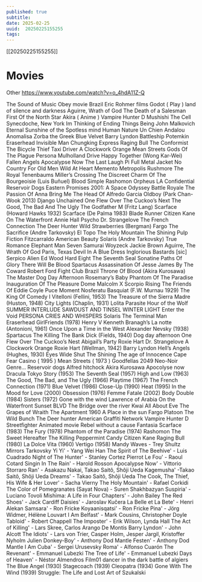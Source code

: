 ```yaml
---
published: true
subtitle: 
date: 2025-02-25
uuid:  20250225155255
tags: 
---
```


[[20250225155255]]

# Movies

Other
https://www.youtube.com/watch?v=o_4hdA11Z-Q

The Sound of Music
Obey movie
Brazil
Eric Rohmer films
Godot ( Play )
land of silence and darkness
Aguirre, Wrath of God
The Death of a Salesman
First Of the North Star
Akira ( Anime )
Vampire Hunter D
Mushishi
The Cell
Synecdoche, New York
Im Thinking of Ending Things
Being John Malkovich
Eternal Sunshine of the Spotless mind
Human Nature
Un Chien Andalou
Anomalisa
Zorba the Greek
Blue Velvet
Barry Lyndon
Battleship Potemkin
Eraserhead
Invisible Man
Chungking Express
Raging Bull
The Conformist
The Bicycle Thief
Taxi Driver
A Clockwork Orange
Mean Streets
Gods Of The Plague
Persona
Mulholland Drive
Happy Together (Wong Kar-Wei)
Fallen Angels
Apocalypse Now
The Last Laugh
Pi
Full Metal Jacket
No Country For Old Men
Wild At Heart
Memento
Metropolis Rushmore
The Royal Tenenbaums
Miller’s Crossing
The Discreet Charm Of The Bourgeoisie (Luis Buñuel)
Blood Simple
Rashomon
Orpheus
LA Confidential
Reservoir Dogs
Eastern Promises
2001: A Space Odyssey
Battle Royale
The Passion Of Anna
Bring Me The Head Of Alfredo Garcia
Oldboy (Park Chan-Wook 2013)
Django Unchained
One Flew Over The Cuckoo’s Next
The Good, The Bad And The Ugly
The Godfather
M (Fritz Lang)
Scarface (Howard Hawks 1932)
Scarface (De Palma 1983)
Blade Runner
Citizen Kane
On The Waterfront
Annie Hall
Psycho
Dr. Strangelove
The French Connection
The Deer Hunter
Wild Strawberries (Bergman)
Fargo
The Sacrifice (Andre Tarkovsky)
El Topo
The Holy Mountain
The Shining
Pulp Fiction
Fitzcarraldo
American Beauty
Solaris (Andre Tarkovsky)
True Romance
Elephant Man
Seven Samurai
Woyzeck
Jackie Brown
Aguirre, The Wrath Of God
Paris, Texas
Devil In A Blue Dress
Inglorious Bastards [sic]
Serpico
Alien
Ed Wood
Hard Eight
The Seventh Seal
Sonatine
Paths Of Glory
There Will Be Blood
Spartacus
Assassination Of Jesse James By The Coward Robert Ford
Fight Club
Brazil
Throne Of Blood (Akira Kurosawa)
The Master
Dog Day Afternoon
Rosemary’s Baby
Phantom Of The Paradise
Inauguration Of The Pleasure Dome
Malcolm X
Scorpio Rising
The Friends Of Eddie Coyle
Puce Moment
Nosferatu
Basquiat (F.W. Murnau 1929)
The King Of Comedy
I Vitelloni (Fellini, 1953)
The Treasure of the Sierra Madre (Huston, 1948)
City Lights (Chaplin, 1931)
Lolita
Parasite
Hour of the Wolf
SUMMER INTERLUDE
SAWDUST AND TINSEL
WINTER LIGHT
Enter the Void
PERSONA
CRIES AND WHISPERS
Solaris
The Terminal Man
Eraserhead
GirlFriends (1978)
Henry V Kenneth Branagh’s
La notte (Antonioni, 1961)
Once Upon a Time in the West
Alexander Nevsky (1938)
Spartacus
The Killing
The Bank Dick (Fields, 1940)
Dog day afternoon
One Flew Over The Cuckoo’s Nest
Abigail’s Party
Roxie Hart
Dr. Strangelove
A Clockwork Orange
Roxie Hart (Wellman, 1942)
Barry Lyndon
Hell’s Angels (Hughes, 1930)
Eyes Wide Shut
The Shining
The age of Innocence
Cape Fear
Casino ( 1995 )
Mean Streets ( 1973 )
Goodfellas
2049
Neo-Noir Genre…
Reservoir dogs
Alfred hitchock
Akira Kurosawa
Apocolyse now
Dracula
Tokyo Story (1953)
The Seventh Seal (1957)
High and Low (1963)
The Good, The Bad, and The Ugly (1966)
Playtime (1967)
The French Connection (1971)
Blue Velvet (1986)
Close-Up (1990)
Heat (1995)
In the Mood for Love (2000)
Obsession (1976)
Femme Fatale (2002)
Body Double (1984)
Sisters (1972)
Gone with the wind
Lawrence of Arabia
On the Waterfront
Sunset BLVD
The Bridge over the river Kwai
All About Eve
The Grapes of Wraith
The Apartment 1960
A Place in the sun
Fargo
Platoon
The Wild Bunch
The Deer hunter
American Graffiti
Network
Vampire Hunter D
Streetfighter Animated movie
Rebel without a cause
Fantasia
Scarface (1983)
The Fury (1978)
Phantom of the Paradise (1974)
Rashomon
The Sweet Hereafter
The Killing
Peppermint Candy
Citizen Kane
Raging Bull (1980)
La Dolce Vita (1960)
Vertigo (1958)
Mandy
Waves - Trey Shultz
Mirrors Tarkovsky
Yi Yi' - Yang Wei Han
The Spirit of The Beehive' - Luis Cuadrado
Night of The Hunter' - Stanley Cortez
Pierrot Le Fou' - Raoul Cotard
Singin In The Rain' - Harold Rosson
Apocalypse Now' - Vittorio Storraro
Ran' - Asakazu Nakai, Takao Saitô, Shôji Ueda
Kagemusha' -Takao Saitô, Shôji Ueda
Dreams' - Takao Saitô, Shôji Ueda
The Cook, The Thief, His Wife & Her Lover' - Sacha Vierny
The Holy Mountain' - Rafael Corkidi
The Color of Pomegranates (Sayat Nova) - Suren Shakhbazyan
Suspiria' - Luciano Tovoli
Mishima: A Life in Four Chapters' -  John Bailey
The Red Shoes' - Jack Cardiff
Daisies' - Jaroslav Kučera
La Belle et La Bete' - Henri Alekan
Samsara' - Ron Fricke
Koyaanisqatsi' - Ron Fricke
Pina' - Jörg Widmer, Hélène Louvart
I Am Belfast' - Mark Cousins, Christopher Doyle
Tabloid' - Robert Chappell
The Imposter' - Erik Wilson, Lynda Hall
The Act of Killing' - Lars Skree, Carlos Arango De Montis
Barry Lyndon' - John Alcott
The Idiots' - Lars von Trier, Casper Holm, Jesper Jargil, Kristoffer Nyholm
Julien Donkey-Boy' - Anthony Dod Mantle
Festen' - Anthony Dod Mantle
I Am Cuba' - Sergei Urusevsky
Roma' - Alfonso Cuarón
The Revenant' - Emmanuel Lubezki
The Tree of Life' - Emmanuel Lubezki
Days of Heaven' - Néstor Almendros
Film01
dancer in the dark
battle of algiers
The Blue Angel (1930)
Stagecoach (1939)
Cleopatra (1934)
Gone With The Wind (1939)
Struggle: The Life and Lost Art of Szukalski